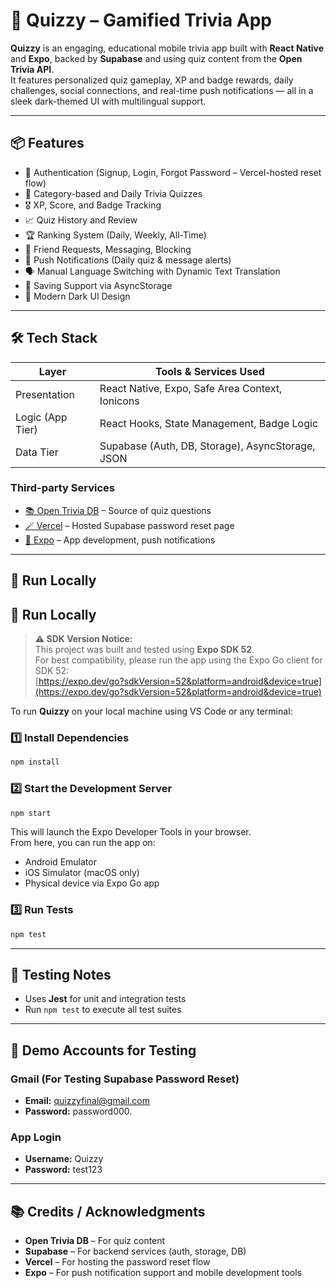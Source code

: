 # 🧠 Quizzy – Gamified Trivia App

**Quizzy** is an engaging, educational mobile trivia app built with **React Native** and **Expo**, backed by **Supabase** and using quiz content from the **Open Trivia API**.  
It features personalized quiz gameplay, XP and badge rewards, daily challenges, social connections, and real-time push notifications — all in a sleek dark-themed UI with multilingual support.

---

## 📦 Features

- 🔐 Authentication (Signup, Login, Forgot Password – Vercel-hosted reset flow)
- 🧠 Category-based and Daily Trivia Quizzes
- 🎖️ XP, Score, and Badge Tracking
- 📈 Quiz History and Review
- 🏆 Ranking System (Daily, Weekly, All-Time)
- 👥 Friend Requests, Messaging, Blocking
- 🔕 Push Notifications (Daily quiz & message alerts)
- 🗣️ Manual Language Switching with Dynamic Text Translation
- 📶 Saving Support via AsyncStorage
- 🌙 Modern Dark UI Design

---

## 🛠️ Tech Stack

| Layer           | Tools & Services Used                              |
|-----------------|----------------------------------------------------|
| Presentation    | React Native, Expo, Safe Area Context, Ionicons    |
| Logic (App Tier)| React Hooks, State Management, Badge Logic         |
| Data Tier       | Supabase (Auth, DB, Storage), AsyncStorage, JSON   |

### Third-party Services
- [📚 Open Trivia DB](https://opentdb.com/) – Source of quiz questions  
- [🪄 Vercel](https://vercel.com/) – Hosted Supabase password reset page  
- [📲 Expo](https://expo.dev/) – App development, push notifications  

---

## 🚀 Run Locally

## 🚀 Run Locally

> **⚠️ SDK Version Notice:**  
> This project was built and tested using **Expo SDK 52**.  
> For best compatibility, please run the app using the Expo Go client for SDK 52:  
> [https://expo.dev/go?sdkVersion=52&platform=android&device=true](https://expo.dev/go?sdkVersion=52&platform=android&device=true)

To run **Quizzy** on your local machine using VS Code or any terminal:

### 1️⃣ Install Dependencies
```bash
npm install
```

### 2️⃣ Start the Development Server
```bash
npm start
```
This will launch the Expo Developer Tools in your browser.  
From here, you can run the app on:
- Android Emulator  
- iOS Simulator (macOS only)  
- Physical device via Expo Go app  

### 3️⃣ Run Tests
```bash
npm test
```

---

## 🧪 Testing Notes
- Uses **Jest** for unit and integration tests  
- Run `npm test` to execute all test suites  

---

## 👥 Demo Accounts for Testing

### Gmail (For Testing Supabase Password Reset)
- **Email:** quizzyfinal@gmail.com  
- **Password:** password000.

### App Login
- **Username:** Quizzy  
- **Password:** test123

---

## 📚 Credits / Acknowledgments
- **Open Trivia DB** – For quiz content  
- **Supabase** – For backend services (auth, storage, DB)  
- **Vercel** – For hosting the password reset flow  
- **Expo** – For push notification support and mobile development tools  
